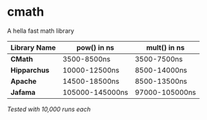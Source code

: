 # cmath
 A hella fast math library
 
 **Library Name** | **pow()** in ns | **mult()** in ns
 ------------ | ------------- | -------------
**CMath** | 3500-8500ns | 3500-7500ns
 **Hipparchus** | 10000-12500ns | 8500-14000ns
 **Apache** | 14500-18500ns | 8500-13500ns
 **Jafama** | 105000-145000ns | 97000-105000ns
 
*Tested with 10,000 runs each*

